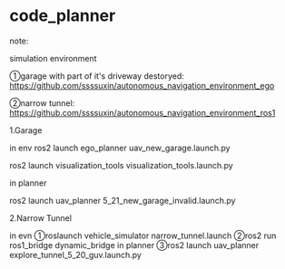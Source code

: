 # code_planner


note:

simulation environment

①garage with part of it's driveway destoryed: https://github.com/ssssuxin/autonomous_navigation_environment_ego

②narrow tunnel: https://github.com/ssssuxin/autonomous_navigation_environment_ros1


1.Garage

in env
ros2 launch ego_planner uav_new_garage.launch.py

ros2 launch visualization_tools visualization_tools.launch.py 

in planner

ros2 launch uav_planner 5_21_new_garage_invalid.launch.py



2.Narrow Tunnel

in evn
①roslaunch vehicle_simulator narrow_tunnel.launch
②ros2 run ros1_bridge dynamic_bridge 
in planner
③ros2 launch uav_planner explore_tunnel_5_20_guv.launch.py 
